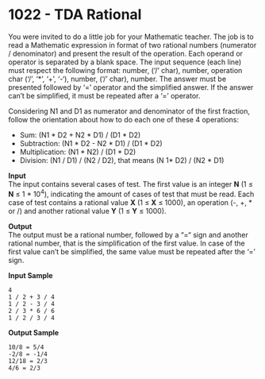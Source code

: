 # 1022 - TDA Rational

You were invited to do a little job for your Mathematic teacher. The job is to read a Mathematic expression in format of two rational numbers (numerator / denominator) and present the result of the operation. Each operand or operator is separated by a blank space. The input sequence (each line) must respect the following format: number, (‘/’ char), number, operation char (‘/’, ‘*’, ‘+’, ‘-‘), number, (‘/’ char), number. The answer must be presented followed by ‘=’ operator and the simplified answer. If the answer can’t be simplified, it must be repeated after a ‘=’ operator.

Considering N1 and D1 as numerator and denominator of the first fraction, follow the orientation about how to do each one of these 4 operations:

- Sum: (N1 * D2 + N2 * D1) / (D1 * D2)
- Subtraction: (N1 * D2 - N2 * D1) / (D1 * D2)
- Multiplication: (N1 * N2) / (D1 * D2)
- Division: (N1 / D1) / (N2 / D2), that means (N 1* D2) / (N2 * D1)

**Input**<br>
The input contains several cases of test. The first value is an integer **N** (1 ≤ **N** ≤ 1 * 10<sup>4</sup>), indicating the amount of cases of test that must be read. Each case of test contains a rational value **X** (1 ≤ **X** ≤ 1000), an operation (-, +, * or /) and another rational value **Y** (1 ≤ **Y** ≤ 1000).

**Output**<br>
The output must be a rational number, followed by a “=“ sign and another rational number, that is the simplification of the first value. In case of the first value can’t be simplified, the same value must be repeated after the ‘=’ sign.

**Input Sample**
````
4
1 / 2 + 3 / 4
1 / 2 - 3 / 4
2 / 3 * 6 / 6
1 / 2 / 3 / 4
````

**Output Sample**
````
10/8 = 5/4
-2/8 = -1/4
12/18 = 2/3
4/6 = 2/3
````